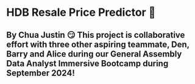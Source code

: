 <h1>HDB Resale Price Predictor 🏡 </h1>
<h2>By Chua Justin 😏
This project is collaborative effort with three other aspiring teammate, Den, Barry and Alice during our General Assembly Data Analyst Immersive Bootcamp during September 2024!</h2>
